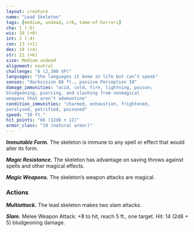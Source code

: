 ```yaml
---
layout: creature
name: "Lead Skeleton"
tags: [medium, undead, cr6, tome-of-horrors]
cha: 1 (-5)
wis: 10 (+0)
int: 2 (-4)
con: 13 (+1)
dex: 18 (+4)
str: 21 (+6)
size: Medium undead
alignment: neutral
challenge: "6 (2,300 XP)"
languages: "the languages it knew in life but can’t speak"
senses: "darkvision 60 ft., passive Perception 10"
damage_immunities: "acid, cold, fire, lightning, poison;
bludgeoning, piercing, and slashing from nonmagical
weapons that aren’t adamantine"
condition_immunities: "charmed, exhaustion, frightened,
paralyzed, petrified, poisoned"
speed: "30 ft."
hit_points: "66 (12d8 + 12)"
armor_class: "18 (natural armor)"
---
```


***Immutable Form.*** The skeleton is immune to any spell or effect that
would alter its form.

***Magic Resistance.*** The skeleton has advantage on saving throws
against spells and other magical effects.

***Magic Weapons.*** The skeleton’s weapon attacks are magical.

### Actions

***Multiattack.*** The lead skeleton makes two slam attacks.

***Slam.*** Melee Weapon Attack: +8 to hit, reach 5 ft., one target. Hit: 14
(2d8 + 5) bludgeoning damage.
